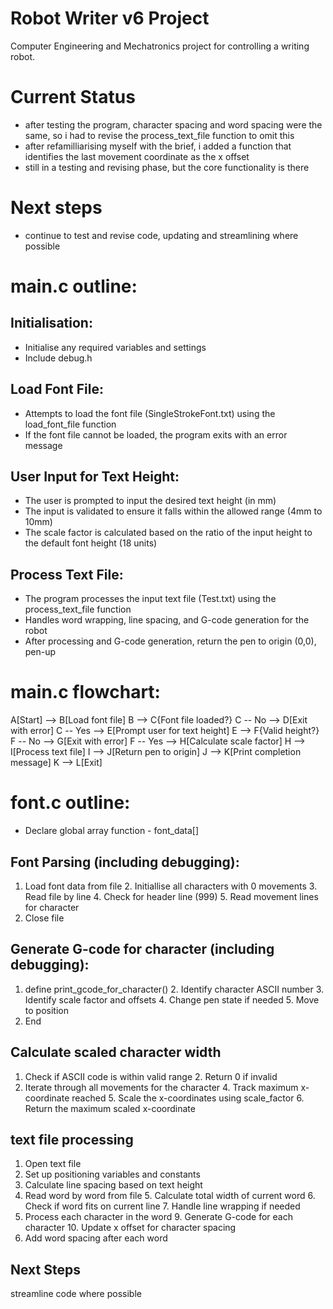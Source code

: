 # Robot Writer v6 Project
Computer Engineering and Mechatronics project for controlling a writing robot.

# Current Status
  - after testing the program, character spacing and word spacing were the same, so i had to revise the process_text_file function to omit this
  - after refamilliarising myself with the brief, i added a function that identifies the last movement coordinate as the x offset
  - still in a testing and revising phase, but the core functionality is there

# Next steps
  - continue to test and revise code, updating and streamlining where possible


# main.c outline:
## Initialisation:
  - Initialise any required variables and settings
  - Include debug.h

## Load Font File:
  - Attempts to load the font file (SingleStrokeFont.txt) using the load_font_file function
  - If the font file cannot be loaded, the program exits with an error message

## User Input for Text Height:
  - The user is prompted to input the desired text height (in mm)
  - The input is validated to ensure it falls within the allowed range (4mm to 10mm)
  - The scale factor is calculated based on the ratio of the input height to the default font height (18 units)

## Process Text File:
  - The program processes the input text file (Test.txt) using the process_text_file function
  - Handles word wrapping, line spacing, and G-code generation for the robot
  - After processing and G-code generation, return the pen to origin (0,0), pen-up 

# main.c flowchart:

A[Start] --> B[Load font file]
    B --> C{Font file loaded?}
    C -- No --> D[Exit with error]
    C -- Yes --> E[Prompt user for text height]
    E --> F{Valid height?}
    F -- No --> G[Exit with error]
    F -- Yes --> H[Calculate scale factor]
    H --> I[Process text file]
    I --> J[Return pen to origin]
    J --> K[Print completion message]
    K --> L[Exit]



# font.c outline:
  - Declare global array function - font_data[]

## Font Parsing (including debugging):
  1. Load font data from file
     2. Initiallise all characters with 0 movements
     3. Read file by line
        4. Check for header line (999)
           5. Read movement lines for character
  6. Close file

## Generate G-code for character (including debugging):
  1. define print_gcode_for_character() 
     2. Identify character ASCII number
     3. Identify scale factor and offsets
        4. Change pen state if needed
        5. Move to position
  6. End

## Calculate scaled character width
  1. Check if ASCII code is within valid range 
    2. Return 0 if invalid
  3. Iterate through all movements for the character
    4. Track maximum x-coordinate reached
    5. Scale the x-coordinates using scale_factor
      6. Return the maximum scaled x-coordinate

## text file processing
  1. Open text file
  2. Set up positioning variables and constants
  3. Calculate line spacing based on text height
  4. Read word by word from file
    5. Calculate total width of current word
    6. Check if word fits on current line
      7. Handle line wrapping if needed
  8. Process each character in the word
    9. Generate G-code for each character
    10. Update x offset for character spacing
  11. Add word spacing after each word

  
## Next Steps
streamline code where possible